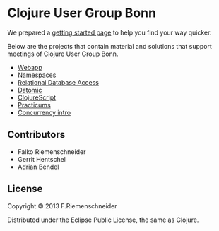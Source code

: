 # Clojure User Group Bonn

We prepared a [getting started page](getting-started.md) to help you find your way quicker.

Below are the projects that contain material and solutions that support meetings of
Clojure User Group Bonn.

* [Webapp](webapp)
* [Namespaces](namespaces)
* [Relational Database Access](rdbms)
* [Datomic](datomic)
* [ClojureScript](cljsapp)
* [Practicums](practicums)
* [Concurrency intro](concurrency)

## Contributors

* Falko Riemenschneider
* Gerrit Hentschel
* Adrian Bendel

## License

Copyright © 2013 F.Riemenschneider

Distributed under the Eclipse Public License, the same as Clojure.
